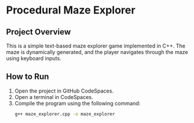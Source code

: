 # Procedural Maze Explorer

## Project Overview
This is a simple text-based maze explorer game implemented in C++. The maze is dynamically generated, and the player navigates through the maze using keyboard inputs.

## How to Run
1. Open the project in GitHub CodeSpaces.
2. Open a terminal in CodeSpaces.
3. Compile the program using the following command:
   ```bash
   g++ maze_explorer.cpp -o maze_explorer
